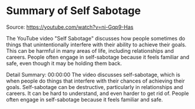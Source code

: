 # Summary of Self Sabotage

Source: https://youtube.com/watch?v=ni-Gqp9-Has

The YouTube video "Self Sabotage" discusses how people sometimes do things that unintentionally interfere with their ability to achieve their goals. This can be harmful in many areas of life, including relationships and careers. People often engage in self-sabotage because it feels familiar and safe, even though it may be holding them back.

Detail Summary: 
00:00:00
The video discusses self-sabotage, which is when people do things that interfere with their chances of achieving their goals. Self-sabotage can be destructive, particularly in relationships and careers. It can be hard to understand, and even harder to get rid of. People often engage in self-sabotage because it feels familiar and safe.

